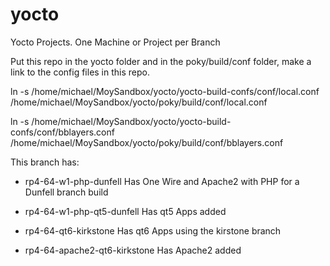 # yocto
Yocto Projects. One Machine or Project per Branch

Put this repo in the yocto folder and in the poky/build/conf folder, make a link to the config files in this repo.

ln -s /home/michael/MoySandbox/yocto/yocto-build-confs/conf/local.conf /home/michael/MoySandbox/yocto/poky/build/conf/local.conf

ln -s /home/michael/MoySandbox/yocto/yocto-build-confs/conf/bblayers.conf /home/michael/MoySandbox/yocto/poky/build/conf/bblayers.conf

This branch has:

- rp4-64-w1-php-dunfell Has One Wire and Apache2 with PHP for a Dunfell branch build
- rp4-64-w1-php-qt5-dunfell Has qt5 Apps added

- rp4-64-qt6-kirkstone Has qt6 Apps using the kirstone branch
- rp4-64-apache2-qt6-kirkstone Has Apache2 added
